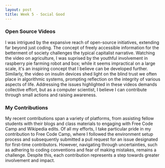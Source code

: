 ```yaml
---
layout: post
title: Week 5 - Social Good
---
```


<!-- Comment on the videos you watched and the class discussion about them from this week. Were you surprised by anything you learned? What role, do you think, you could play as a computer scientist to address some of the issues mentioned in the discussion and videos?

Comment on your small contributions: how are things going, what types of contributions were you able to make? what are the biggest challenges? which contribution are you most proud of? -->

### Open Source Videos


I was intrigued by the expansive reach of open-source initiatives, extending far beyond just coding. The concept of freely accessible information for the betterment of society challenges the typical capitalist narrative. Watching the video on agriculture, I was suprised by the youthful involvement in raspberry pie farming robot and box; while it seems impractical on a large scale, it's an inspiring concept that I believe can be developed further. Similarly, the video on insulin devices shed light on the blind trust we often place in algorithmic systems, prompting reflection on the integrity of various aspects of life. Addressing the issues highlighted in these videos demands collective effort, but as a computer scientist, I believe I can contribute through small actions and raising awareness.


<!--more-->


### My Contributions

My recent contributions span a variety of platforms, from assisting fellow students with their blogs and class materials to engaging with Free Code Camp and Wikipedia edits. Of all my efforts, I take particular pride in my contribution to Free Code Camp, where I followed the environment setup process and subsequently submitted a pull request for an issue designated for first-time contributors. However, navigating through uncertainties, such as adhering to coding conventions and fear of making mistakes, remains a challenge. Despite this, each contribution represents a step towards greater involvement and impact.






